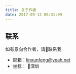 ```yaml
---
title: 关于作者
date: 2017-09-12 00:31:09
---
```


## 联系
如有意向合作者，请联系我
- 邮箱：[linxunfeng@yeah.net](mailto:linxunfeng@yeah.net)
- 坐标： 深圳

